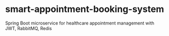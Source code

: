 # smart-appointment-booking-system
Spring Boot microservice for healthcare appointment management with JWT, RabbitMQ, Redis
